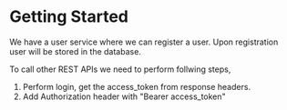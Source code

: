 # Getting Started
We have a user service where we can register a user. Upon registration user will be stored in the database.

To call other REST APIs we need to perform follwing steps,

1. Perform login, get the access_token from response headers.
2. Add Authorization header with "Bearer access_token"
